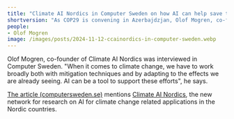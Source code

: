 ```yaml
---
title: "Climate AI Nordics in Computer Sweden on how AI can help save the climate"
shortversion: "As COP29 is convening in Azerbajdzjan, Olof Mogren, co-founder of Climate AI Nordics was interviewed in Computer Sweden. \"When it comes to climate change, we have to work broadly both with mitigation techniques and by adapting to the effects we are already seeing\". \"AI can be a tool to support these efforts\"."
people:
- Olof Mogren
image: /images/posts/2024-11-12-ccainordics-in-computer-sweden.webp
---
```


Olof Mogren, co-founder of Climate AI Nordics was interviewed in Computer Sweden. "When it comes to climate change, we have to work broadly both with mitigation techniques and by adapting to the effects we are already seeing. AI can be a tool to support these efforts", he says.

  [The article (computersweden.se)](https://computersweden.se/article/3602548/sa-kan-ai-anvandas-for-att-radda-klimatet.html) mentions [Climate AI Nordics](https://climateainordics.com/), the new network for research on AI for climate change related applications in the Nordic countries.

